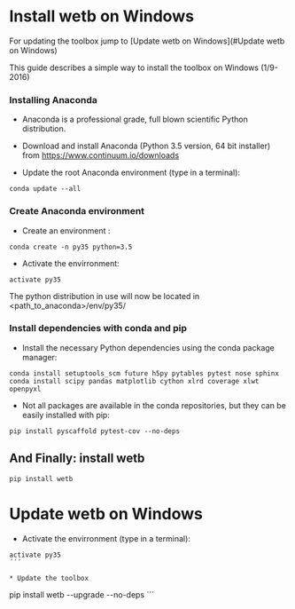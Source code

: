 # Install wetb on Windows

For updating the toolbox jump to [Update wetb on Windows](#Update wetb on Windows)

This guide describes a simple way to install the toolbox on Windows (1/9-2016)

### Installing Anaconda

* Anaconda is a professional grade, full blown scientific Python distribution.

* Download and install Anaconda (Python 3.5 version, 64 bit installer) from <https://www.continuum.io/downloads>


* Update the root Anaconda environment (type in a terminal):

```
conda update --all
```

### Create Anaconda environment

* Create an environment :

```
conda create -n py35 python=3.5
```

* Activate the envirronment:

```
activate py35
```

The python distribution in use will now be located in \<path_to_anaconda\>/env/py35/


### Install dependencies with conda and pip

* Install the necessary Python dependencies using the conda package manager:

```
conda install setuptools_scm future h5py pytables pytest nose sphinx
conda install scipy pandas matplotlib cython xlrd coverage xlwt openpyxl
```

* Not all packages are available in the conda repositories, but they can be
easily installed with pip:

```
pip install pyscaffold pytest-cov --no-deps
```


## And Finally: install wetb

```
pip install wetb
```

# Update wetb on Windows

* Activate the envirronment (type in a terminal):

```
activate py35
´´´

* Update the toolbox

```
pip install wetb --upgrade --no-deps
´´´
